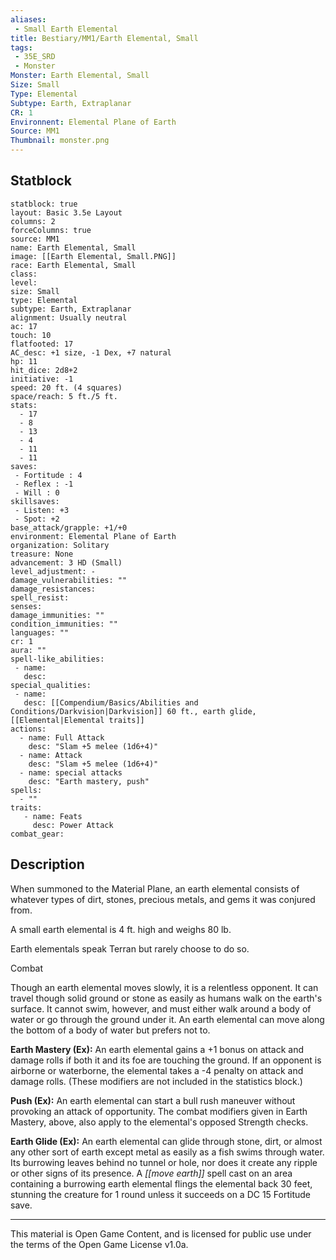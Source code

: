 ```yaml
---
aliases:
 - Small Earth Elemental
title: Bestiary/MM1/Earth Elemental, Small
tags: 
 - 35E_SRD
 - Monster
Monster: Earth Elemental, Small
Size: Small
Type: Elemental
Subtype: Earth, Extraplanar
CR: 1
Environnent: Elemental Plane of Earth
Source: MM1
Thumbnail: monster.png
---
```


## Statblock

```statblock
statblock: true
layout: Basic 3.5e Layout
columns: 2
forceColumns: true
source: MM1 
name: Earth Elemental, Small
image: [[Earth Elemental, Small.PNG]]
race: Earth Elemental, Small
class: 
level: 
size: Small
type: Elemental
subtype: Earth, Extraplanar
alignment: Usually neutral
ac: 17
touch: 10
flatfooted: 17
AC_desc: +1 size, -1 Dex, +7 natural
hp: 11
hit_dice: 2d8+2
initiative: -1
speed: 20 ft. (4 squares)
space/reach: 5 ft./5 ft.
stats:
  - 17
  - 8
  - 13
  - 4
  - 11
  - 11
saves:
 - Fortitude : 4
 - Reflex : -1
 - Will : 0
skillsaves:
 - Listen: +3
 - Spot: +2
base_attack/grapple: +1/+0
environment: Elemental Plane of Earth
organization: Solitary
treasure: None
advancement: 3 HD (Small)
level_adjustment: -
damage_vulnerabilities: ""
damage_resistances: 
spell_resist: 
senses: 
damage_immunities: ""
condition_immunities: ""
languages: ""
cr: 1
aura: ""
spell-like_abilities:
 - name: 
   desc: 
special_qualities:
 - name:
   desc: [[Compendium/Basics/Abilities and Conditions/Darkvision|Darkvision]] 60 ft., earth glide, [[Elemental|Elemental traits]]
actions:
  - name: Full Attack
    desc: "Slam +5 melee (1d6+4)"
  - name: Attack
    desc: "Slam +5 melee (1d6+4)"
  - name: special attacks
    desc: "Earth mastery, push"
spells:
  - ""
traits:
   - name: Feats
     desc: Power Attack
combat_gear:  
```

## Description



When summoned to the Material Plane, an earth elemental consists of whatever types of dirt, stones, precious metals, and gems it was conjured from.

A small earth elemental is 4 ft. high and weighs 80 lb.

Earth elementals speak Terran but rarely choose to do so.

Combat

Though an earth elemental moves slowly, it is a relentless opponent. It can travel though solid ground or stone as easily as humans walk on the earth's surface. It cannot swim, however, and must either walk around a body of water or go through the ground under it. An earth elemental can move along the bottom of a body of water but prefers not to.


**Earth Mastery (Ex):** An earth elemental gains a +1 bonus on attack and damage rolls if both it and its foe are touching the ground. If an opponent is airborne or waterborne, the elemental takes a -4 penalty on attack and damage rolls. (These modifiers are not included in the statistics block.)


**Push (Ex):** An earth elemental can start a bull rush maneuver without provoking an attack of opportunity. The combat modifiers given in Earth Mastery, above, also apply to the elemental's opposed Strength checks.


**Earth Glide (Ex):** An earth elemental can glide through stone, dirt, or almost any other sort of earth except metal as easily as a fish swims through water. Its burrowing leaves behind no tunnel or hole, nor does it create any ripple or other signs of its presence. A *[[move earth]]* spell cast on an area containing a burrowing earth elemental flings the elemental back 30 feet, stunning the creature for 1 round unless it succeeds on a DC 15 Fortitude save.

---

This material is Open Game Content, and is licensed for public use under the terms of the Open Game License v1.0a.
